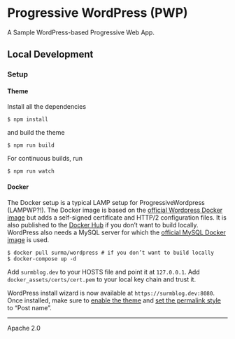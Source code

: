 # Progressive WordPress (PWP)

A Sample WordPress-based Progressive Web App.

## Local Development

### Setup

#### Theme

Install all the dependencies

```
$ npm install
```

and build the theme

```
$ npm run build
```

For continuous builds, run

```
$ npm run watch
```

#### Docker

The Docker setup is a typical LAMP setup for ProgressiveWordpress (LAMPWP?!). The Docker image is based on the [official Wordpress Docker image](https://hub.docker.com/_/wordpress/) but adds a self-signed certificate and HTTP/2 configuration files. It is also published to the [Docker Hub](https://hub.docker.com/r/surma/progressivewordpress/) if you don’t want to build locally. WordPress also needs a MySQL server for which the [official MySQL Docker image](https://hub.docker.com/_/mysql/) is used.

```
$ docker pull surma/wordpress # if you don’t want to build locally
$ docker-compose up -d
```

Add `surmblog.dev` to your HOSTS file and point it at `127.0.0.1`. Add `docker_assets/certs/cert.pem` to your local key chain and trust it.

WordPress install wizard is now available at `https://surmblog.dev:8080`. Once installed, make sure to [enable the theme](https://surmblog.dev:8080/wp-admin/themes.php) and [set the permalink style](https://surmblog.dev:8080/wp-admin/options-permalink.php) to “Post name”.

---
Apache 2.0
